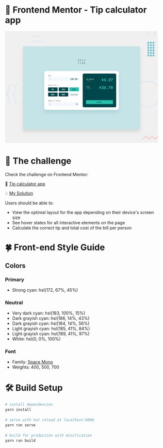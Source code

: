 # 🧮 Frontend Mentor - Tip calculator app
![Design preview for the Tip calculator app coding challenge](./design/desktop-preview.jpg)
# 📣 The challenge
Check the challenge on Frontend Mentor:

🚀 [Tip calculator app](https://www.frontendmentor.io/challenges/tip-calculator-app-ugJNGbJUX)

💡 [My Solution](https://www.frontendmentor.io/solutions/vue-js-app-using-scss-48g-ljLEH)

Users should be able to:

- View the optimal layout for the app depending on their device's screen size
- See hover states for all interactive elements on the page
- Calculate the correct tip and total cost of the bill per person
# 🍀 Front-end Style Guide
## Colors

### Primary

- Strong cyan: hsl(172, 67%, 45%)

### Neutral

- Very dark cyan: hsl(183, 100%, 15%)
- Dark grayish cyan: hsl(186, 14%, 43%)
- Dark grayish cyan: hsl(184, 14%, 56%)
- Light grayish cyan: hsl(185, 41%, 84%)
- Light grayish cyan: hsl(189, 41%, 97%)
- White: hsl(0, 0%, 100%)

### Font

- Family: [Space Mono](https://fonts.google.com/specimen/Space+Mono)
- Weights: 400, 500, 700

# 🛠 Build Setup

``` bash
# install dependencies
yarn install

# serve with hot reload at localhost:8080
yarn run serve

# build for production with minification
yarn run build
```
